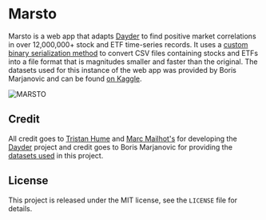 # Marsto

Marsto is a web app that adapts [Dayder](https://github.com/trishume/dayder) to find positive market correlations in over 12,000,000+ stock and ETF time-series records. It uses a [custom binary serialization method](https://github.com/uoysip/marsto/blob/master/format.md) to convert CSV files containing stocks and ETFs into a file format that is magnitudes smaller and faster than the original. The datasets used for this instance of the web app was provided by Boris Marjanovic and can be found [on Kaggle](https://www.kaggle.com/borismarjanovic/price-volume-data-for-all-us-stocks-etfs).


![MARSTO](https://i.imgur.com/d7Qv0Uw.png)

## Credit

All credit goes to [Tristan Hume](http://thume.ca/) and [Marc Mailhot's](http://mlht.ca/)  for developing the [Dayder](https://github.com/trishume/dayder) project and credit goes to Boris Marjanovic for providing the [datasets used](https://www.kaggle.com/borismarjanovic/price-volume-data-for-all-us-stocks-etfs) in this project.

## License

This project is released under the MIT license, see the `LICENSE` file for details.
